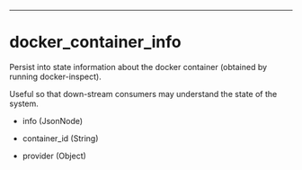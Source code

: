 ---------------------
# docker_container_info
 Persist into state information about the docker container (obtained by running docker-inspect).

 Useful so that down-stream consumers may understand the state of the system.
 
- info (JsonNode)



- container_id (String)



- provider (Object)



